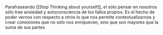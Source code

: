 Parafraseando [[Stop Thinking about yourself]], el sólo pensar en nosotros sólo trae ansiedad y autoconsciencia de los fallos propios. Es el hecho de poder vernos con respecto a otros lo que nos permite contextualizarnos y crear conexiones que no sólo nos enriquecen, sino que son mayores que la suma de sus partes

